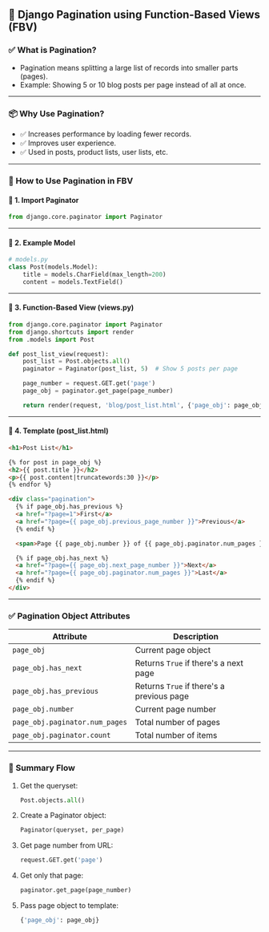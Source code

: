 
## 📘 Django Pagination using Function-Based Views (FBV)
### ✅ What is Pagination?

- Pagination means splitting a large list of records into smaller parts (pages).
- Example: Showing 5 or 10 blog posts per page instead of all at once.

---

### 📦 Why Use Pagination?

- ✅ Increases performance by loading fewer records.
- ✅ Improves user experience.
- ✅ Used in posts, product lists, user lists, etc.

---

### 🧱 How to Use Pagination in FBV

#### 🔹 1. Import Paginator

```python
from django.core.paginator import Paginator
```

---

#### 🔹 2. Example Model

```python
# models.py
class Post(models.Model):
    title = models.CharField(max_length=200)
    content = models.TextField()
```

---

#### 🔹 3. Function-Based View (views.py)

```python
from django.core.paginator import Paginator
from django.shortcuts import render
from .models import Post

def post_list_view(request):
    post_list = Post.objects.all()
    paginator = Paginator(post_list, 5)  # Show 5 posts per page

    page_number = request.GET.get('page')
    page_obj = paginator.get_page(page_number)

    return render(request, 'blog/post_list.html', {'page_obj': page_obj})
```

---

#### 🔹 4. Template (post_list.html)

```html
<h1>Post List</h1>

{% for post in page_obj %}
<h2>{{ post.title }}</h2>
<p>{{ post.content|truncatewords:30 }}</p>
{% endfor %}

<div class="pagination">
  {% if page_obj.has_previous %}
  <a href="?page=1">First</a>
  <a href="?page={{ page_obj.previous_page_number }}">Previous</a>
  {% endif %}

  <span>Page {{ page_obj.number }} of {{ page_obj.paginator.num_pages }}</span>

  {% if page_obj.has_next %}
  <a href="?page={{ page_obj.next_page_number }}">Next</a>
  <a href="?page={{ page_obj.paginator.num_pages }}">Last</a>
  {% endif %}
</div>
```

---

### ✅ Pagination Object Attributes

| Attribute                      | Description                               |
| ------------------------------ | ----------------------------------------- |
| `page_obj`                     | Current page object                       |
| `page_obj.has_next`            | Returns `True` if there's a next page     |
| `page_obj.has_previous`        | Returns `True` if there's a previous page |
| `page_obj.number`              | Current page number                       |
| `page_obj.paginator.num_pages` | Total number of pages                     |
| `page_obj.paginator.count`     | Total number of items                     |

---

### 🔁 Summary Flow

1. Get the queryset:

   ```python
   Post.objects.all()
   ```

2. Create a Paginator object:

   ```python
   Paginator(queryset, per_page)
   ```

3. Get page number from URL:

   ```python
   request.GET.get('page')
   ```

4. Get only that page:

   ```python
   paginator.get_page(page_number)
   ```

5. Pass page object to template:

   ```python
   {'page_obj': page_obj}
   ```